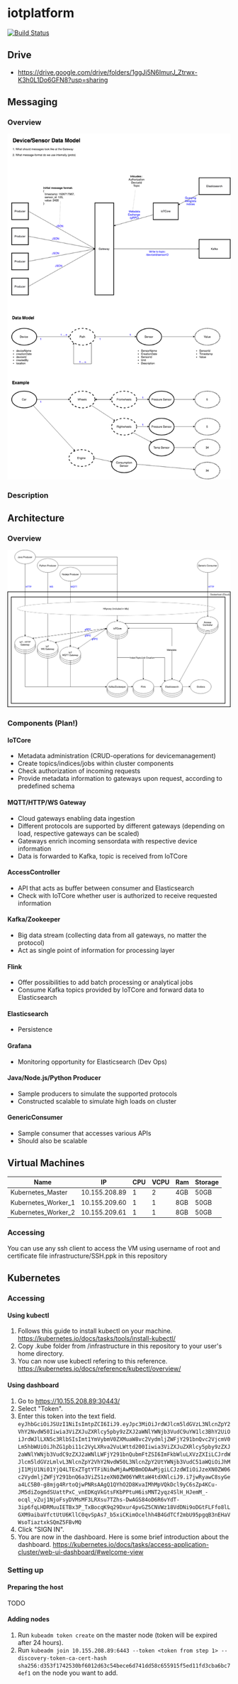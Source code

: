 # iotplatform
[![Build Status](https://travis-ci.com/heldic/iotplatform.svg?token=UgRpWYHRU3yqYszd3B6x&branch=master)](https://travis-ci.com/heldic/iotplatform)

## Drive
- https://drive.google.com/drive/folders/1ggJi5N6ImurJ_Ztrwx-K3h0L1Do6GFN8?usp=sharing

## Messaging
### Overview
<img src="./doc/deviceModel.png" />

### Description
<tbd>

## Architecture
### Overview
<img src="./doc/iotplatform.png" />

### Components (Plan!)
#### IoTCore
- Metadata administration (CRUD-operations for devicemanagement)
- Create topics/indices/jobs within cluster components
- Check authorization of incoming requests
- Provide metadata information to gateways upon request, according to predefined schema

#### MQTT/HTTP/WS Gateway
- Cloud gateways enabling data ingestion
- Different protocols are supported by different gateways (depending on load, respective gateways can be scaled)
- Gateways enrich incoming sensordata with respective device information
- Data is forwarded to Kafka, topic is received from IoTCore

#### AccessController
- API that acts as buffer between consumer and Elasticsearch
- Check with IoTCore whether user is authorized to receive requested information

#### Kafka/Zookeeper
- Big data stream (collecting data from all gateways, no matter the protocol)
- Act as single point of information for processing layer

#### Flink
- Offer possibilities to add batch processing or analytical jobs
- Consume Kafka topics provided by IoTCore and forward data to Elasticsearch

#### Elasticsearch
- Persistence

#### Grafana
- Monitoring opportunity for Elasticsearch (Dev Ops)

#### Java/Node.js/Python Producer
- Sample producers to simulate the supported protocols
- Constructed scalable to simulate high loads on cluster

#### GenericConsumer
- Sample consumer that accesses various APIs
- Should also be scalable 

## Virtual Machines
| Name                | IP            | CPU | VCPU | Ram | Storage |
| ------------------- | ------------- | --- | ---- | --- | ------- |
| Kubernetes_Master   | 10.155.208.89 | 1   | 2    | 4GB | 50GB    |
| Kubernetes_Worker_1 | 10.155.209.60 | 1   | 1    | 8GB | 50GB    |
| Kubernetes_Worker_2 | 10.155.209.61 | 1   | 1    | 8GB | 50GB    |
### Accessing
You can use any ssh client to access the VM using username of root and certificate file infrastructure/SSH.ppk in this repository

## Kubernetes
### Accessing
#### Using kubectl
1. Follows this guide to install kubectl on your machine. https://kubernetes.io/docs/tasks/tools/install-kubectl/
2. Copy .kube folder from /infrastructure in this repository to your user's home directory.
3. You can now use kubectl refering to this reference. https://kubernetes.io/docs/reference/kubectl/overview/
#### Using dashboard
1. Go to https://10.155.208.89:30443/
2. Select "Token".
3. Enter this token into the text field. `eyJhbGciOiJSUzI1NiIsImtpZCI6IiJ9.eyJpc3MiOiJrdWJlcm5ldGVzL3NlcnZpY2VhY2NvdW50Iiwia3ViZXJuZXRlcy5pby9zZXJ2aWNlYWNjb3VudC9uYW1lc3BhY2UiOiJrdWJlLXN5c3RlbSIsImt1YmVybmV0ZXMuaW8vc2VydmljZWFjY291bnQvc2VjcmV0Lm5hbWUiOiJhZG1pbi11c2VyLXRva2VuLWttd200Iiwia3ViZXJuZXRlcy5pby9zZXJ2aWNlYWNjb3VudC9zZXJ2aWNlLWFjY291bnQubmFtZSI6ImFkbWluLXVzZXIiLCJrdWJlcm5ldGVzLmlvL3NlcnZpY2VhY2NvdW50L3NlcnZpY2UtYWNjb3VudC51aWQiOiJhMjI1MjU1Ni01YjQ4LTExZTgtYTFiNi0wMjAwMDBmODAwMjgiLCJzdWIiOiJzeXN0ZW06c2VydmljZWFjY291bnQ6a3ViZS1zeXN0ZW06YWRtaW4tdXNlciJ9.i7jwRyawC8syGea4LC5B0-g8mjg4RrtoQjwPNRsAAgQ1QYhO2D8KvaIMhMpVQkDcl9yC6sZp4KCu-JM5diZogmdSUattPxC_vnEDKqVkGtsFKbPPtuH6isMNT2yqz4SlH_HJemM_-ocql_vZuj1NjoFsyDVMsMF3LRXsu7TZhs-DwAGS84oD6R6vYdT-3ip6fqLHDRMuuIETBx3P_TxBocqK9q29Dxur4pvGZ5CNVWz18VdDNi9oDGtFLFfo8lLGXM9aibaVfctUtU6KllC0qvSpAs7_b5xiCKimOcelhh4B4GdTCf2mbU95pgqB3nEHaVWsoTiaztxkSQmZ5FBvMQ`
4. Click "SIGN IN".
5. You are now in the dashboard. Here is some brief introduction about the dashboard. https://kubernetes.io/docs/tasks/access-application-cluster/web-ui-dashboard/#welcome-view
### Setting up
#### Preparing the host
TODO
#### Adding nodes
1. Run `kubeadm token create` on the master node (token will be expired after 24 hours).
2. Run `kubeadm join 10.155.208.89:6443 --token <token from step 1> --discovery-token-ca-cert-hash sha256:d353f1742530bf6012d63c54bece6d741dd58c655915f5ed11fd3cba6bc74ef1` on the node you want to add.
